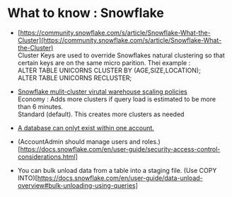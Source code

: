 # What to know : Snowflake

* [https://community.snowflake.com/s/article/Snowflake-What-the-Cluster](https://community.snowflake.com/s/article/Snowflake-What-the-Cluster)  
  Cluster Keys are used to override Snowflakes natural clustering so that certain keys are on the same micro parition.
  Thei example :  
  ALTER TABLE UNICORNS CLUSTER BY (AGE,SIZE,LOCATION);  
  ALTER TABLE UNICORNS RECLUSTER;  

* [Snowflake mulit-cluster virutal warehouse scaling policies](https://docs.snowflake.com/en/user-guide/warehouses-multicluster)  
  Economy : Adds more clusters if query load is estimated to be more than 6 minutes.    
  Standard (default). This creates more clusters as needed  

* [A database can onlyt exist within one account.](https://docs.snowflake.com/en/sql-reference/ddl-database.html)

* (AccountAdmin should manage users and roles.)[https://docs.snowflake.com/en/user-guide/security-access-control-considerations.html]

* You can bulk unload data from a table into a staging file. (Use COPY INTO)[https://docs.snowflake.com/en/user-guide/data-unload-overview#bulk-unloading-using-queries]